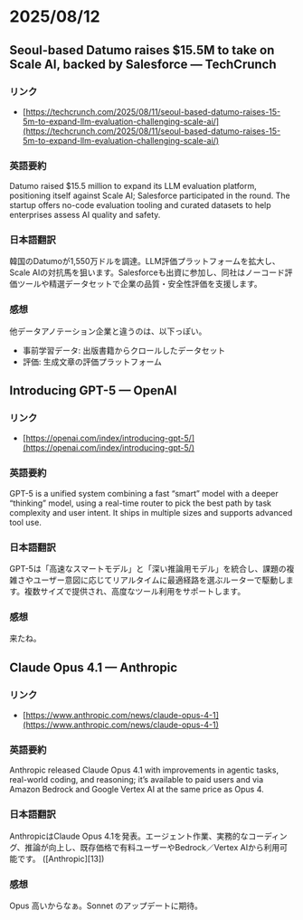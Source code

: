 # 2025/08/12

## Seoul-based Datumo raises \$15.5M to take on Scale AI, backed by Salesforce — TechCrunch

### リンク

- [https://techcrunch.com/2025/08/11/seoul-based-datumo-raises-15-5m-to-expand-llm-evaluation-challenging-scale-ai/](https://techcrunch.com/2025/08/11/seoul-based-datumo-raises-15-5m-to-expand-llm-evaluation-challenging-scale-ai/)

### 英語要約

Datumo raised \$15.5 million to expand its LLM evaluation platform, positioning itself against Scale AI; Salesforce participated in the round. The startup offers no-code evaluation tooling and curated datasets to help enterprises assess AI quality and safety.

### 日本語翻訳

韓国のDatumoが1,550万ドルを調達。LLM評価プラットフォームを拡大し、Scale AIの対抗馬を狙います。Salesforceも出資に参加し、同社はノーコード評価ツールや精選データセットで企業の品質・安全性評価を支援します。

### 感想

他データアノテーション企業と違うのは、以下っぽい。

- 事前学習データ: 出版書籍からクロールしたデータセット
- 評価: 生成文章の評価プラットフォーム

## Introducing GPT-5 — OpenAI

### リンク

- [https://openai.com/index/introducing-gpt-5/](https://openai.com/index/introducing-gpt-5/)

### 英語要約

GPT-5 is a unified system combining a fast “smart” model with a deeper “thinking” model, using a real-time router to pick the best path by task complexity and user intent. It ships in multiple sizes and supports advanced tool use.

### 日本語翻訳

GPT-5は「高速なスマートモデル」と「深い推論用モデル」を統合し、課題の複雑さやユーザー意図に応じてリアルタイムに最適経路を選ぶルーターで駆動します。複数サイズで提供され、高度なツール利用をサポートします。

### 感想

来たね。

## Claude Opus 4.1 — Anthropic

### リンク

- [https://www.anthropic.com/news/claude-opus-4-1](https://www.anthropic.com/news/claude-opus-4-1)

### 英語要約

Anthropic released Claude Opus 4.1 with improvements in agentic tasks, real-world coding, and reasoning; it’s available to paid users and via Amazon Bedrock and Google Vertex AI at the same price as Opus 4.

### 日本語翻訳

AnthropicはClaude Opus 4.1を発表。エージェント作業、実務的なコーディング、推論が向上し、既存価格で有料ユーザーやBedrock／Vertex AIから利用可能です。 ([Anthropic][13])

### 感想

Opus 高いからなぁ。Sonnet のアップデートに期待。
